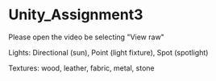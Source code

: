 # Unity_Assignment3

Please open the video be selecting "View raw"

Lights: Directional (sun), Point (light fixture), Spot (spotlight)

Textures: wood, leather, fabric, metal, stone
